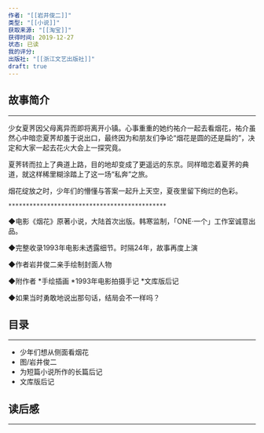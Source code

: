 ```yaml
---
作者: "[[岩井俊二]]"
类型: "[[小说]]"
获取来源: "[[淘宝]]"
获得时间: 2019-12-27
状态: 已读
我的评分: 
出版社: "[[浙江文艺出版社]]"
draft: true
---
```

## 故事简介
---
少女夏荠因父母离异而即将离开小镇。心事重重的她约祐介一起去看烟花，祐介虽然心中暗恋夏荠却羞于说出口，最终因为和朋友们争论“烟花是圆的还是扁的”，决定和大家一起去花火大会上一探究竟。

夏荠转而拉上了典道上路，目的地却变成了更遥远的东京。同样暗恋着夏荠的典道，就这样稀里糊涂踏上了这一场“私奔”之旅。

烟花绽放之时，少年们的懵懂与答案一起升上天空，夏夜里留下绚烂的色彩。

	*********************************************

◆电影《烟花》原著小说，大陆首次出版。韩寒监制，「ONE·一个」工作室诚意出品。

◆完整收录1993年电影未透露细节。时隔24年，故事再度上演

◆作者岩井俊二亲手绘制封面人物

◆附作者 *手绘插画 *1993年电影拍摄手记 *文库版后记

◆如果当时勇敢地说出那句话，结局会不一样吗？
## 目录
---

- 少年们想从侧面看烟花  
- 图/岩井俊二  
- 为短篇小说所作的长篇后记  
- 文库版后记
## 读后感
---
